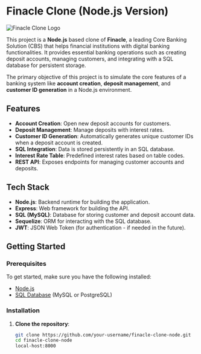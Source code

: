 # Finacle Clone (Node.js Version)
![Finacle Clone Logo](images/logo.png)


This project is a **Node.js** based clone of **Finacle**, a leading Core Banking Solution (CBS) that helps financial institutions with digital banking functionalities. It provides essential banking operations such as creating deposit accounts, managing customers, and integrating with a SQL database for persistent storage.

The primary objective of this project is to simulate the core features of a banking system like **account creation**, **deposit management**, and **customer ID generation** in a Node.js environment.

## Features

- **Account Creation**: Open new deposit accounts for customers.
- **Deposit Management**: Manage deposits with interest rates.
- **Customer ID Generation**: Automatically generates unique customer IDs when a deposit account is created.
- **SQL Integration**: Data is stored persistently in an SQL database.
- **Interest Rate Table**: Predefined interest rates based on table codes.
- **REST API**: Exposes endpoints for managing customer accounts and deposits.

## Tech Stack

- **Node.js**: Backend runtime for building the application.
- **Express**: Web framework for building the API.
- **SQL (MySQL)**: Database for storing customer and deposit account data.
- **Sequelize**: ORM for interacting with the SQL database.
- **JWT**: JSON Web Token (for authentication - if needed in the future).
  
## Getting Started

### Prerequisites

To get started, make sure you have the following installed:

- [Node.js](https://nodejs.org/)
- [SQL Database](https://www.mysql.com/) (MySQL or PostgreSQL)
  
### Installation

1. **Clone the repository**:
   
   ```bash
   git clone https://github.com/your-username/finacle-clone-node.git
   cd finacle-clone-node
   local-host:8000
